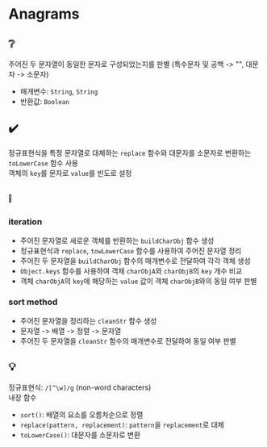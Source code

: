 # Anagrams

## ❔
주어진 두 문자열이 동일한 문자로 구성되었는지를 판별 (특수문자 및 공백 -> "", 대문자 -> 소문자)
- 매개변수: ```String```, ```String```
- 반환값: ```Boolean```

## ✔️
정규표현식을 특정 문자열로 대체하는 ```replace``` 함수와 대문자를 소문자로 변환하는 ```toLowerCase``` 함수 사용  
객체의 ```key```를 문자로 ```value```를 빈도로 설정

## ❕
### iteration
- 주어진 문자열로 새로운 객체를 반환하는 ```buildCharObj``` 함수 생성
- 정규표현식과 ```replace```, ```towLowerCase``` 함수를 사용하여 주어진 문자열 정리
- 주어진 두 문자열을 ```buildCharObj``` 함수의 매개변수로 전달하여 각각 객체 생성
- ```Object.keys``` 함수를 사용하여 객체 ```charObjA```와 ```charObjB```의 ```key``` 개수 비교
- 객체 ```charObjA```의 ```key```에 해당하는 ```value``` 값이 객체 ```charObjB```와의 동일 여부 판별 

### sort method
- 주어진 문자열을 정리하는 ```cleanStr``` 함수 생성
- 문자열 -> 배열 -> 정렬 -> 문자열
- 주어진 두 문자열을 ```cleanStr``` 함수의 매개변수로 전달하여 동일 여부 판별

## 💡
정규표현식: ```/[^\w]/g``` (non-word characters)  
내장 함수
- ```sort()```: 배열의 요소를 오름차순으로 정렬
- ```replace(pattern, replacement)```: ```pattern```을 ```replacement```로 대체
- ```toLowerCase()```: 대문자를 소문자로 변환
